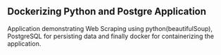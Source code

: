 ## Dockerizing Python and Postgre Application

Application demonstrating Web Scraping using python(beautifulSoup), PostgreSQL for persisting data and finally docker for containerizing the application.
